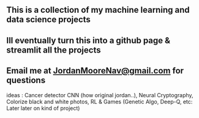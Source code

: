 ## This is a collection of my machine learning and data science projects
## Ill eventually turn this into a github page & streamlit all the projects
## Email me at JordanMooreNav@gmail.com for questions

ideas : Cancer detector CNN (how original jordan..), Neural Cryptography, Colorize black and white photos, RL & Games (Genetic Algo, Deep-Q, etc: Later later on kind of project)
